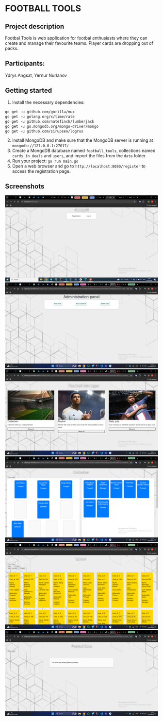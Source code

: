 # FOOTBALL TOOLS

## Project description
Footbal Tools is web application for footbal enthusiasts where they can create and manage their favourite teams. Player cards are dropping out of packs.

## Participants:
Ydrys Angsat, Yernur Nurlanov

## Getting started
1. Install the necessary dependencies:
```
go get -u github.com/gorilla/mux
go get -u golang.org/x/time/rate
go get -u github.com/natefinch/lumberjack
go get -u go.mongodb.org/mongo-driver/mongo
go get -u github.com/sirupsen/logrus
```
2. Install MongoDB and make sure that the MongoDB server is running at ```mongodb://127.0.0.1:27017/```
3. Create a MongoDB database named ```football_tools```, collections named ```cards_in_deals``` and ```users```, and import the files from the ```data``` folder.
4. Run your project: ```go run main.go```
5. Open a web browser and go to ```http://localhost:8080/register``` to access the registration page.
## Screenshots
![Registration page](images/screenshot.jpg)
![Admin page](images/adminpage.jpg)
![Home page](images/homepage.jpg)
![Collection page](images/collectionpage.jpg)
![Market page](images/marketpage.jpg)
![Daily Card page](images/dailycardpage.jpg)
